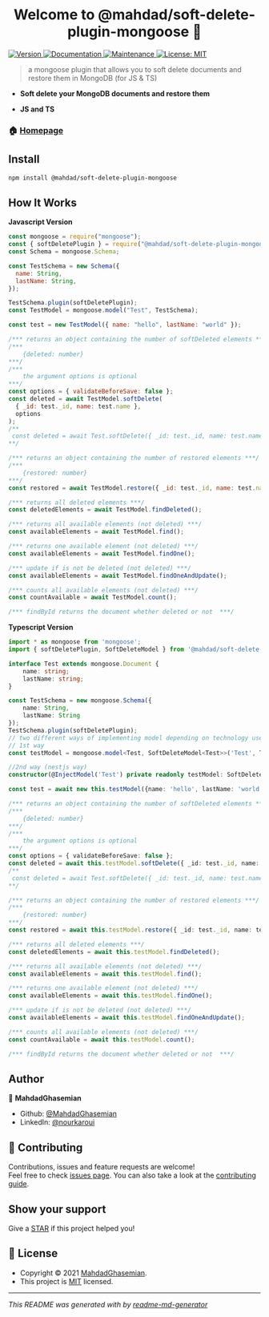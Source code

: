 <h1 align="center">Welcome to @mahdad/soft-delete-plugin-mongoose 👋</h1>
<p>
  <a href="https://www.npmjs.com/package/@mahdad/soft-delete-plugin-mongoose" target="_blank">
    <img alt="Version" src="https://img.shields.io/npm/v/@mahdad/soft-delete-plugin-mongoose.svg">
  </a>
  <a href="https://github.com/MahdadGhasemian/mongoose-soft-delete#readme" target="_blank">
    <img alt="Documentation" src="https://img.shields.io/badge/documentation-yes-brightgreen.svg" />
  </a>
  <a href="https://github.com/MahdadGhasemian/mongoose-soft-delete/graphs/commit-activity" target="_blank">
    <img alt="Maintenance" src="https://img.shields.io/badge/Maintained%3F-yes-green.svg" />
  </a>
  <a href="https://github.com/MahdadGhasemian/mongoose-soft-delete/blob/master/LICENSE" target="_blank">
    <img alt="License: MIT" src="https://img.shields.io/github/license/bishkou/password-pwnd" />
  </a>
</p>

> a mongoose plugin that allows you to soft delete documents and restore them in MongoDB (for JS & TS)

- **Soft delete your MongoDB documents and restore them**

- **JS and TS**

### 🏠 [Homepage](https://github.com/MahdadGhasemian/mongoose-soft-delete)

## Install

```sh
npm install @mahdad/soft-delete-plugin-mongoose
```

## How It Works

**Javascript Version**

```js
const mongoose = require("mongoose");
const { softDeletePlugin } = require("@mahdad/soft-delete-plugin-mongoose");
const Schema = mongoose.Schema;

const TestSchema = new Schema({
  name: String,
  lastName: String,
});

TestSchema.plugin(softDeletePlugin);
const TestModel = mongoose.model("Test", TestSchema);

const test = new TestModel({ name: "hello", lastName: "world" });

/*** returns an object containing the number of softDeleted elements ***/
/***
    {deleted: number} 
***/
/***
    the argument options is optional
***/
const options = { validateBeforeSave: false };
const deleted = await TestModel.softDelete(
  { _id: test._id, name: test.name },
  options
);
/** 
 const deleted = await Test.softDelete({ _id: test._id, name: test.name }); is also valid
**/

/*** returns an object containing the number of restored elements ***/
/***
    {restored: number} 
***/
const restored = await TestModel.restore({ _id: test._id, name: test.name });

/*** returns all deleted elements ***/
const deletedElements = await TestModel.findDeleted();

/*** returns all available elements (not deleted) ***/
const availableElements = await TestModel.find();

/*** returns one available element (not deleted) ***/
const availableElements = await TestModel.findOne();

/*** update if is not be deleted (not deleted) ***/
const availableElements = await TestModel.findOneAndUpdate();

/*** counts all available elements (not deleted) ***/
const countAvailable = await TestModel.count();

/*** findById returns the document whether deleted or not  ***/
```

**Typescript Version**

```ts
import * as mongoose from 'mongoose';
import { softDeletePlugin, SoftDeleteModel } from '@mahdad/soft-delete-plugin-mongoose';

interface Test extends mongoose.Document {
    name: string;
    lastName: string;
}

const TestSchema = new mongoose.Schema({
    name: String,
    lastName: String
});
TestSchema.plugin(softDeletePlugin);
// two different ways of implementing model depending on technology used
// 1st way
const testModel = mongoose.model<Test, SoftDeleteModel<Test>>('Test', TestSchema);

//2nd way (nestjs way)
constructor(@InjectModel('Test') private readonly testModel: SoftDeleteModel<Test>) {}

const test = await new this.testModel({name: 'hello', lastName: 'world'});

/*** returns an object containing the number of softDeleted elements ***/
/***
    {deleted: number}
***/
/***
    the argument options is optional
***/
const options = { validateBeforeSave: false };
const deleted = await this.testModel.softDelete({ _id: test._id, name: test.name }, options);
/**
 const deleted = await Test.softDelete({ _id: test._id, name: test.name }); is also valid
**/

/*** returns an object containing the number of restored elements ***/
/***
    {restored: number}
***/
const restored = await this.testModel.restore({ _id: test._id, name: test.name });

/*** returns all deleted elements ***/
const deletedElements = await this.testModel.findDeleted();

/*** returns all available elements (not deleted) ***/
const availableElements = await this.testModel.find();

/*** returns one available element (not deleted) ***/
const availableElements = await this.testModel.findOne();

/*** update if is not be deleted (not deleted) ***/
const availableElements = await this.testModel.findOneAndUpdate();

/*** counts all available elements (not deleted) ***/
const countAvailable = await this.testModel.count();

/*** findById returns the document whether deleted or not  ***/
```

## Author

👤 **MahdadGhasemian**

- Github: [@MahdadGhasemian](https://github.com/MahdadGhasemian)
- LinkedIn: [@nourkaroui](https://www.linkedin.com/in/nourkaroui/)

## 🤝 Contributing

Contributions, issues and feature requests are welcome!<br />Feel free to check [issues page](https://github.com/MahdadGhasemian/mongoose-soft-delete/issues). You can also take a look at the [contributing guide](https://github.com/MahdadGhasemian/mongoose-soft-delete/blob/master/CONTRIBUTING.md).

## Show your support

Give a [STAR](https://github.com/MahdadGhasemian/mongoose-soft-delete) if this project helped you!

## 📝 License

- Copyright © 2021 [MahdadGhasemian](https://github.com/MahdadGhasemian).
- This project is [MIT](https://github.com/MahdadGhasemian/mongoose-soft-delete/blob/master/LICENSE) licensed.

---

_This README was generated with by [readme-md-generator](https://github.com/kefranabg/readme-md-generator)_
